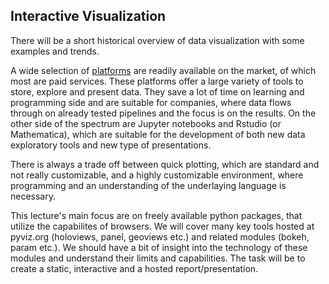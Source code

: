  ## Interactive Visualization
 
 There will be a short historical overview of data visualization with some examples and trends. 
 
 A wide selection of [platforms](https://financesonline.com/data-visualization/) are readily available on the market, of which most are paid services. These platforms offer a large variety of tools to store, explore and present data. They save a lot of time on learning and programming side and are suitable for companies, where data flows through on already tested pipelines and the focus is on the results.
On the other side of the spectrum are Jupyter notebooks and Rstudio (or Mathematica), which are suitable for the development of both new data exploratory tools and new type of presentations.

There is always a trade off between quick plotting, which are standard and not really customizable, and a highly customizable environment, where programming and an understanding of the underlaying language is necessary.

This lecture's main focus are on freely available python packages, that utilize the capabilites of browsers. We will cover many key tools hosted at pyviz.org (holoviews, panel, geoviews etc.) and related modules (bokeh, param etc.). We should have a bit of insight into the technology of these modules and understand their limits and capabilities. 
The task will be to create a static, interactive and a hosted report/presentation.
